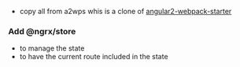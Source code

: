 * copy all from a2wps whis is a clone of [angular2-webpack-starter](https://github.com/AngularClass/angular2-webpack-starter)

### Add @ngrx/store
* to manage the state
* to have the current route included in the state